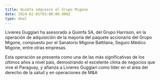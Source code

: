 ```yaml
---
title: Quimfa adquiere el Grupo Migone
date: 2024-02-01T03:00:00.000Z
type: deal
---
```


Livieres Guggiari ha asesorado a Quimfa SA, del Grupo Harrison, en la operación de adquisición de la mayoría del
paquete accionario del Grupo Migone, compuesto por el Sanatorio Migone Battilana, Seguro Médico Migone, entre otras empresas. 

Esta operación se presenta como una de las más significativas de los últimos años a nivel país, demostrando el excelente clima de negocios que vive el Paraguay, y afianza a Livieres Guggiari como líder en el área del derecho de la salud y en operaciones de M\&A
